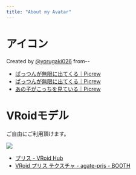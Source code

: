 ```yaml
---
title: "About my Avatar"
---
```


# アイコン

Created by [@yorugaki026](https://twitter.com/yorugaki026) from--

- [ぱっつんが無限に出てくる｜Picrew](https://picrew.me/share?cd=6qJM6KOxyq)
- [ぱっつんが無限に出てくる｜Picrew](https://picrew.me/share?cd=8yTK6fgljj)
- [あの子がこっちを見ている｜Picrew](https://picrew.me/share?cd=zOtJq14Sej)

# VRoidモデル

ご自由にご利用頂けます。

[![](6134557263979331819.png)](https://hub.vroid.com/characters/530942127357456137)

- [プリス - VRoid Hub](https://hub.vroid.com/characters/530942127357456137)
- [VRoid プリス テクスチャ - agate-pris - BOOTH](https://booth.pm/ja/items/1257996)
